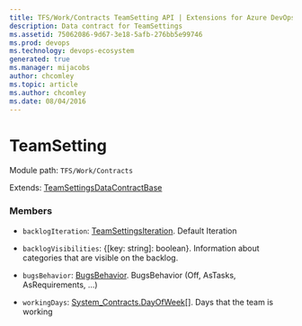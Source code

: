 ```yaml
---
title: TFS/Work/Contracts TeamSetting API | Extensions for Azure DevOps Services
description: Data contract for TeamSettings
ms.assetid: 75062086-9d67-3e18-5afb-276bb5e99746
ms.prod: devops
ms.technology: devops-ecosystem
generated: true
ms.manager: mijacobs
author: chcomley
ms.topic: article
ms.author: chcomley
ms.date: 08/04/2016
---
```


# TeamSetting

Module path: `TFS/Work/Contracts`

Extends: [TeamSettingsDataContractBase](../../../TFS/Work/Contracts/TeamSettingsDataContractBase.md)

### Members

* `backlogIteration`: [TeamSettingsIteration](../../../TFS/Work/Contracts/TeamSettingsIteration.md). Default Iteration

* `backlogVisibilities`: {[key: string]: boolean}. Information about categories that are visible on the backlog.

* `bugsBehavior`: [BugsBehavior](../../../TFS/Work/Contracts/BugsBehavior.md). BugsBehavior (Off, AsTasks, AsRequirements, ...)

* `workingDays`: [System_Contracts.DayOfWeek](../../../VSS/Common/Contracts/System/DayOfWeek.md)[]. Days that the team is working

